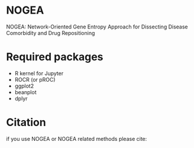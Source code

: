 # NOGEA
NOGEA: Network-Oriented Gene Entropy Approach for Dissecting Disease Comorbidity and Drug Repositioning

# Required packages
- R kernel for Jupyter
- ROCR (or pROC) 
- ggplot2
- beanplot
- dplyr

# Citation
if you use NOGEA or NOGEA related methods please cite: 
